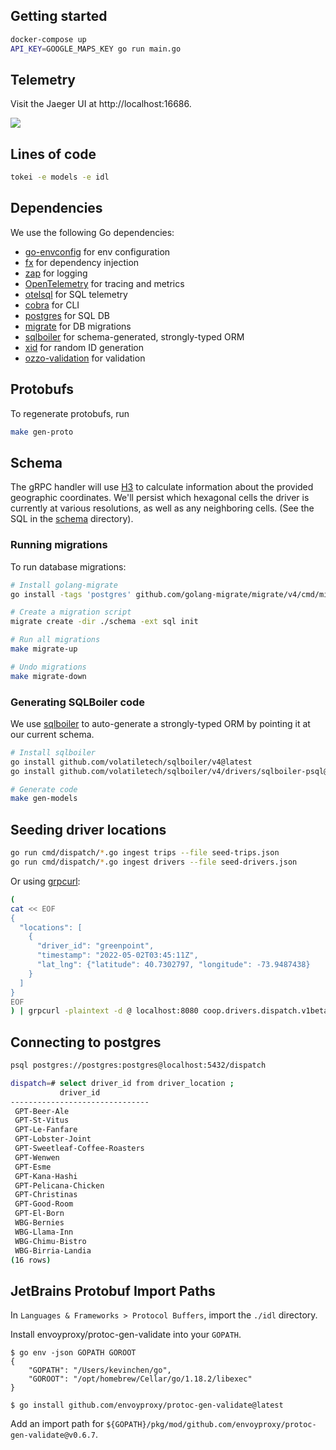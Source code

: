 ## Getting started
```bash
docker-compose up
API_KEY=GOOGLE_MAPS_KEY go run main.go
```

## Telemetry
Visit the Jaeger UI at http://localhost:16686.

<img src="https://user-images.githubusercontent.com/5129994/168405671-07f3f62e-4cac-4c1a-aab2-da92c0401095.png"/>

## Lines of code
```bash
tokei -e models -e idl
```

## Dependencies
We use the following Go dependencies:

* [go-envconfig](https://github.com/sethvargo/go-envconfig) for env configuration
* [fx](https://github.com/uber-go/fx) for dependency injection
* [zap](https://github.com/uber-go/zap) for logging
* [OpenTelemetry](https://github.com/open-telemetry/opentelemetry-go) for tracing and metrics
* [otelsql](https://github.com/XSAM/otelsql) for SQL telemetry
* [cobra](https://github.com/spf13/cobra) for CLI
* [postgres](https://www.postgresql.org/) for SQL DB
* [migrate](https://github.com/golang-migrate/migrate) for DB migrations
* [sqlboiler](https://github.com/volatiletech/sqlboiler) for schema-generated, strongly-typed ORM
* [xid](https://github.com/rs/xid) for random ID generation
* [ozzo-validation](https://github.com/go-ozzo/ozzo-validation) for validation

## Protobufs
To regenerate protobufs, run 
```bash
make gen-proto
```

## Schema

The gRPC handler will use [H3](https://h3geo.org/) to calculate information
about the provided geographic coordinates. We'll persist which hexagonal cells
the driver is currently at various resolutions, as well as any neighboring
cells. (See the SQL in the [schema](../schema) directory).

### Running migrations

To run database migrations:

```bash
# Install golang-migrate
go install -tags 'postgres' github.com/golang-migrate/migrate/v4/cmd/migrate@latest

# Create a migration script
migrate create -dir ./schema -ext sql init

# Run all migrations
make migrate-up

# Undo migrations
make migrate-down
```

### Generating SQLBoiler code

We use [sqlboiler](https://github.com/volatiletech/sqlboiler) to auto-generate
a strongly-typed ORM by pointing it at our current schema.

```bash
# Install sqlboiler
go install github.com/volatiletech/sqlboiler/v4@latest
go install github.com/volatiletech/sqlboiler/v4/drivers/sqlboiler-psql@latest

# Generate code
make gen-models
```

## Seeding driver locations

```bash
go run cmd/dispatch/*.go ingest trips --file seed-trips.json
go run cmd/dispatch/*.go ingest drivers --file seed-drivers.json
```

Or using [grpcurl](https://github.com/fullstorydev/grpcurl):

```bash
(
cat << EOF
{
  "locations": [
    {
      "driver_id": "greenpoint",
      "timestamp": "2022-05-02T03:45:11Z",
      "lat_lng": {"latitude": 40.7302797, "longitude": -73.9487438}
    }
  ]
}
EOF
) | grpcurl -plaintext -d @ localhost:8080 coop.drivers.dispatch.v1beta1.DispatchService/UpdateDriverLocations
```

## Connecting to postgres

```bash
psql postgres://postgres:postgres@localhost:5432/dispatch

dispatch=# select driver_id from driver_location ;
           driver_id           
-------------------------------
 GPT-Beer-Ale
 GPT-St-Vitus
 GPT-Le-Fanfare
 GPT-Lobster-Joint
 GPT-Sweetleaf-Coffee-Roasters
 GPT-Wenwen
 GPT-Esme
 GPT-Kana-Hashi
 GPT-Pelicana-Chicken
 GPT-Christinas
 GPT-Good-Room
 GPT-El-Born
 WBG-Bernies
 WBG-Llama-Inn
 WBG-Chimu-Bistro
 WBG-Birria-Landia
(16 rows)
```

## JetBrains Protobuf Import Paths
In `Languages & Frameworks > Protocol Buffers`, import the `./idl` directory.

Install envoyproxy/protoc-gen-validate into your `GOPATH`.
```
$ go env -json GOPATH GOROOT                
{
	"GOPATH": "/Users/kevinchen/go",
	"GOROOT": "/opt/homebrew/Cellar/go/1.18.2/libexec"
}

$ go install github.com/envoyproxy/protoc-gen-validate@latest
```

Add an import path for `${GOPATH}/pkg/mod/github.com/envoyproxy/protoc-gen-validate@v0.6.7`.
